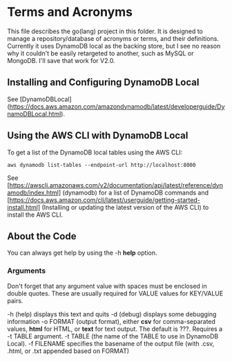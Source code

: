 # Terms and Acronyms

This file describes the go(lang) project in this folder.
It is designed to manage a repository/database of acronyms or terms, and their definitions.
Currently it uses DynamoDB local as the backing store,
but I see no reason why it couldn't be easily retargeted to another,
such as MySQL or MongoDB.
I'll save that work for V2.0.

## Installing and Configuring DynamoDB Local

See [DynamoDBLocal]
(https://docs.aws.amazon.com/amazondynamodb/latest/developerguide/DynamoDBLocal.html).

## Using the AWS CLI with DynamoDB Local
To get a list of the DynamoDB local tables using the AWS CLI:

`aws dynamodb list-tables --endpoint-url http://localhost:8000`

See [https://awscli.amazonaws.com/v2/documentation/api/latest/reference/dynamodb/index.html]
(dynamodb) for a list of DynamoDB commands
and [https://docs.aws.amazon.com/cli/latest/userguide/getting-started-install.html]
(Installing or updating the latest version of the AWS CLI) to install the AWS CLI.

## About the Code

You can always get help by using the -h **help** option.

### Arguments
Don't forget that any argument value with spaces must be enclosed in double quotes.
These are usually required for VALUE values for KEY/VALUE pairs.

-h (help) displays this text and quits
-d (debug) displays some debugging information
-o FORMAT (output format), either **csv** for comma-separated values, **html** for HTML, or **text** for text output.
   The default is ???. Requires a -t TABLE argument.
-t TABLE (the name of the TABLE to use in DynamoDB Local).
-f FILENAME specifies the basename of the output file (with .csv, .html, or .txt appended based on FORMAT)
